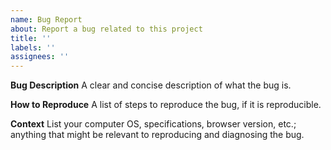 ```yaml
---
name: Bug Report
about: Report a bug related to this project
title: ''
labels: ''
assignees: ''
---
```


**Bug Description**
A clear and concise description of what the bug is.

**How to Reproduce**
A list of steps to reproduce the bug, if it is reproducible.

**Context**
List your computer OS, specifications, browser version, etc.; anything that might be relevant to reproducing and diagnosing the bug.

